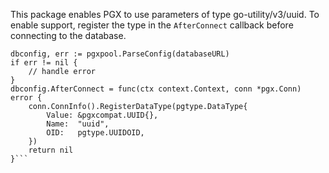 This package enables PGX to use parameters of type go-utility/v3/uuid. To enable support, register the type in the `AfterConnect` callback before connecting to the database.

```golang
dbconfig, err := pgxpool.ParseConfig(databaseURL)
if err != nil {
	// handle error
}
dbconfig.AfterConnect = func(ctx context.Context, conn *pgx.Conn) error {
	conn.ConnInfo().RegisterDataType(pgtype.DataType{
		Value: &pgxcompat.UUID{},
		Name:  "uuid",
		OID:   pgtype.UUIDOID,
	})
	return nil
}```
